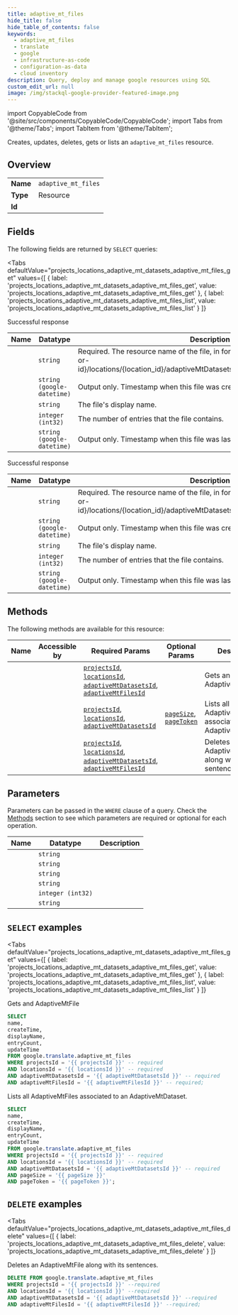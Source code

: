 ```yaml
--- 
title: adaptive_mt_files
hide_title: false
hide_table_of_contents: false
keywords:
  - adaptive_mt_files
  - translate
  - google
  - infrastructure-as-code
  - configuration-as-data
  - cloud inventory
description: Query, deploy and manage google resources using SQL
custom_edit_url: null
image: /img/stackql-google-provider-featured-image.png
---
```


import CopyableCode from '@site/src/components/CopyableCode/CopyableCode';
import Tabs from '@theme/Tabs';
import TabItem from '@theme/TabItem';

Creates, updates, deletes, gets or lists an <code>adaptive_mt_files</code> resource.

## Overview
<table><tbody>
<tr><td><b>Name</b></td><td><code>adaptive_mt_files</code></td></tr>
<tr><td><b>Type</b></td><td>Resource</td></tr>
<tr><td><b>Id</b></td><td><CopyableCode code="google.translate.adaptive_mt_files" /></td></tr>
</tbody></table>

## Fields

The following fields are returned by `SELECT` queries:

<Tabs
    defaultValue="projects_locations_adaptive_mt_datasets_adaptive_mt_files_get"
    values={[
        { label: 'projects_locations_adaptive_mt_datasets_adaptive_mt_files_get', value: 'projects_locations_adaptive_mt_datasets_adaptive_mt_files_get' },
        { label: 'projects_locations_adaptive_mt_datasets_adaptive_mt_files_list', value: 'projects_locations_adaptive_mt_datasets_adaptive_mt_files_list' }
    ]}
>
<TabItem value="projects_locations_adaptive_mt_datasets_adaptive_mt_files_get">

Successful response

<table>
<thead>
    <tr>
    <th>Name</th>
    <th>Datatype</th>
    <th>Description</th>
    </tr>
</thead>
<tbody>
<tr>
    <td><CopyableCode code="name" /></td>
    <td><code>string</code></td>
    <td>Required. The resource name of the file, in form of `projects/&#123;project-number-or-id&#125;/locations/&#123;location_id&#125;/adaptiveMtDatasets/&#123;dataset&#125;/adaptiveMtFiles/&#123;file&#125;`</td>
</tr>
<tr>
    <td><CopyableCode code="createTime" /></td>
    <td><code>string (google-datetime)</code></td>
    <td>Output only. Timestamp when this file was created.</td>
</tr>
<tr>
    <td><CopyableCode code="displayName" /></td>
    <td><code>string</code></td>
    <td>The file's display name.</td>
</tr>
<tr>
    <td><CopyableCode code="entryCount" /></td>
    <td><code>integer (int32)</code></td>
    <td>The number of entries that the file contains.</td>
</tr>
<tr>
    <td><CopyableCode code="updateTime" /></td>
    <td><code>string (google-datetime)</code></td>
    <td>Output only. Timestamp when this file was last updated.</td>
</tr>
</tbody>
</table>
</TabItem>
<TabItem value="projects_locations_adaptive_mt_datasets_adaptive_mt_files_list">

Successful response

<table>
<thead>
    <tr>
    <th>Name</th>
    <th>Datatype</th>
    <th>Description</th>
    </tr>
</thead>
<tbody>
<tr>
    <td><CopyableCode code="name" /></td>
    <td><code>string</code></td>
    <td>Required. The resource name of the file, in form of `projects/&#123;project-number-or-id&#125;/locations/&#123;location_id&#125;/adaptiveMtDatasets/&#123;dataset&#125;/adaptiveMtFiles/&#123;file&#125;`</td>
</tr>
<tr>
    <td><CopyableCode code="createTime" /></td>
    <td><code>string (google-datetime)</code></td>
    <td>Output only. Timestamp when this file was created.</td>
</tr>
<tr>
    <td><CopyableCode code="displayName" /></td>
    <td><code>string</code></td>
    <td>The file's display name.</td>
</tr>
<tr>
    <td><CopyableCode code="entryCount" /></td>
    <td><code>integer (int32)</code></td>
    <td>The number of entries that the file contains.</td>
</tr>
<tr>
    <td><CopyableCode code="updateTime" /></td>
    <td><code>string (google-datetime)</code></td>
    <td>Output only. Timestamp when this file was last updated.</td>
</tr>
</tbody>
</table>
</TabItem>
</Tabs>

## Methods

The following methods are available for this resource:

<table>
<thead>
    <tr>
    <th>Name</th>
    <th>Accessible by</th>
    <th>Required Params</th>
    <th>Optional Params</th>
    <th>Description</th>
    </tr>
</thead>
<tbody>
<tr>
    <td><a href="#projects_locations_adaptive_mt_datasets_adaptive_mt_files_get"><CopyableCode code="projects_locations_adaptive_mt_datasets_adaptive_mt_files_get" /></a></td>
    <td><CopyableCode code="select" /></td>
    <td><a href="#parameter-projectsId"><code>projectsId</code></a>, <a href="#parameter-locationsId"><code>locationsId</code></a>, <a href="#parameter-adaptiveMtDatasetsId"><code>adaptiveMtDatasetsId</code></a>, <a href="#parameter-adaptiveMtFilesId"><code>adaptiveMtFilesId</code></a></td>
    <td></td>
    <td>Gets and AdaptiveMtFile</td>
</tr>
<tr>
    <td><a href="#projects_locations_adaptive_mt_datasets_adaptive_mt_files_list"><CopyableCode code="projects_locations_adaptive_mt_datasets_adaptive_mt_files_list" /></a></td>
    <td><CopyableCode code="select" /></td>
    <td><a href="#parameter-projectsId"><code>projectsId</code></a>, <a href="#parameter-locationsId"><code>locationsId</code></a>, <a href="#parameter-adaptiveMtDatasetsId"><code>adaptiveMtDatasetsId</code></a></td>
    <td><a href="#parameter-pageSize"><code>pageSize</code></a>, <a href="#parameter-pageToken"><code>pageToken</code></a></td>
    <td>Lists all AdaptiveMtFiles associated to an AdaptiveMtDataset.</td>
</tr>
<tr>
    <td><a href="#projects_locations_adaptive_mt_datasets_adaptive_mt_files_delete"><CopyableCode code="projects_locations_adaptive_mt_datasets_adaptive_mt_files_delete" /></a></td>
    <td><CopyableCode code="delete" /></td>
    <td><a href="#parameter-projectsId"><code>projectsId</code></a>, <a href="#parameter-locationsId"><code>locationsId</code></a>, <a href="#parameter-adaptiveMtDatasetsId"><code>adaptiveMtDatasetsId</code></a>, <a href="#parameter-adaptiveMtFilesId"><code>adaptiveMtFilesId</code></a></td>
    <td></td>
    <td>Deletes an AdaptiveMtFile along with its sentences.</td>
</tr>
</tbody>
</table>

## Parameters

Parameters can be passed in the `WHERE` clause of a query. Check the [Methods](#methods) section to see which parameters are required or optional for each operation.

<table>
<thead>
    <tr>
    <th>Name</th>
    <th>Datatype</th>
    <th>Description</th>
    </tr>
</thead>
<tbody>
<tr id="parameter-adaptiveMtDatasetsId">
    <td><CopyableCode code="adaptiveMtDatasetsId" /></td>
    <td><code>string</code></td>
    <td></td>
</tr>
<tr id="parameter-adaptiveMtFilesId">
    <td><CopyableCode code="adaptiveMtFilesId" /></td>
    <td><code>string</code></td>
    <td></td>
</tr>
<tr id="parameter-locationsId">
    <td><CopyableCode code="locationsId" /></td>
    <td><code>string</code></td>
    <td></td>
</tr>
<tr id="parameter-projectsId">
    <td><CopyableCode code="projectsId" /></td>
    <td><code>string</code></td>
    <td></td>
</tr>
<tr id="parameter-pageSize">
    <td><CopyableCode code="pageSize" /></td>
    <td><code>integer (int32)</code></td>
    <td></td>
</tr>
<tr id="parameter-pageToken">
    <td><CopyableCode code="pageToken" /></td>
    <td><code>string</code></td>
    <td></td>
</tr>
</tbody>
</table>

## `SELECT` examples

<Tabs
    defaultValue="projects_locations_adaptive_mt_datasets_adaptive_mt_files_get"
    values={[
        { label: 'projects_locations_adaptive_mt_datasets_adaptive_mt_files_get', value: 'projects_locations_adaptive_mt_datasets_adaptive_mt_files_get' },
        { label: 'projects_locations_adaptive_mt_datasets_adaptive_mt_files_list', value: 'projects_locations_adaptive_mt_datasets_adaptive_mt_files_list' }
    ]}
>
<TabItem value="projects_locations_adaptive_mt_datasets_adaptive_mt_files_get">

Gets and AdaptiveMtFile

```sql
SELECT
name,
createTime,
displayName,
entryCount,
updateTime
FROM google.translate.adaptive_mt_files
WHERE projectsId = '{{ projectsId }}' -- required
AND locationsId = '{{ locationsId }}' -- required
AND adaptiveMtDatasetsId = '{{ adaptiveMtDatasetsId }}' -- required
AND adaptiveMtFilesId = '{{ adaptiveMtFilesId }}' -- required;
```
</TabItem>
<TabItem value="projects_locations_adaptive_mt_datasets_adaptive_mt_files_list">

Lists all AdaptiveMtFiles associated to an AdaptiveMtDataset.

```sql
SELECT
name,
createTime,
displayName,
entryCount,
updateTime
FROM google.translate.adaptive_mt_files
WHERE projectsId = '{{ projectsId }}' -- required
AND locationsId = '{{ locationsId }}' -- required
AND adaptiveMtDatasetsId = '{{ adaptiveMtDatasetsId }}' -- required
AND pageSize = '{{ pageSize }}'
AND pageToken = '{{ pageToken }}';
```
</TabItem>
</Tabs>


## `DELETE` examples

<Tabs
    defaultValue="projects_locations_adaptive_mt_datasets_adaptive_mt_files_delete"
    values={[
        { label: 'projects_locations_adaptive_mt_datasets_adaptive_mt_files_delete', value: 'projects_locations_adaptive_mt_datasets_adaptive_mt_files_delete' }
    ]}
>
<TabItem value="projects_locations_adaptive_mt_datasets_adaptive_mt_files_delete">

Deletes an AdaptiveMtFile along with its sentences.

```sql
DELETE FROM google.translate.adaptive_mt_files
WHERE projectsId = '{{ projectsId }}' --required
AND locationsId = '{{ locationsId }}' --required
AND adaptiveMtDatasetsId = '{{ adaptiveMtDatasetsId }}' --required
AND adaptiveMtFilesId = '{{ adaptiveMtFilesId }}' --required;
```
</TabItem>
</Tabs>
